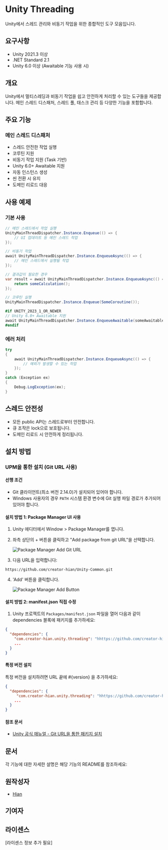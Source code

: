# Unity Threading

Unity에서 스레드 관리와 비동기 작업을 위한 종합적인 도구 모음입니다.

## 요구사항

- Unity 2021.3 이상
- .NET Standard 2.1
- Unity 6.0 이상 (Awaitable 기능 사용 시)

## 개요

Unity에서 멀티스레딩과 비동기 작업을 쉽고 안전하게 처리할 수 있는 도구들을 제공합니다. 메인 스레드 디스패처, 스레드 풀, 태스크 관리 등 다양한 기능을 포함합니다.

## 주요 기능

### 메인 스레드 디스패처

- 스레드 안전한 작업 실행
- 코루틴 지원
- 비동기 작업 지원 (Task 기반)
- Unity 6.0+ Awaitable 지원
- 자동 인스턴스 생성
- 씬 전환 시 유지
- 도메인 리로드 대응

## 사용 예제

### 기본 사용

```csharp
// 메인 스레드에서 작업 실행
UnityMainThreadDispatcher.Instance.Enqueue(() => {
    // UI 업데이트 등 메인 스레드 작업
});

// 비동기 작업
await UnityMainThreadDispatcher.Instance.EnqueueAsync(() => {
    // 메인 스레드에서 실행될 작업
});

// 결과값이 필요한 경우
var result = await UnityMainThreadDispatcher.Instance.EnqueueAsync(() => {
    return someCalculation();
});

// 코루틴 실행
UnityMainThreadDispatcher.Instance.Enqueue(SomeCoroutine());

#if UNITY_2023_1_OR_NEWER
// Unity 6.0+ Awaitable 지원
await UnityMainThreadDispatcher.Instance.EnqueueAwaitable(someAwaitable);
#endif
```

### 에러 처리

```csharp
try 
{
    await UnityMainThreadDispatcher.Instance.EnqueueAsync(() => {
        // 예외가 발생할 수 있는 작업
    });
}
catch (Exception ex)
{
    Debug.LogException(ex);
}
```

## 스레드 안전성

- 모든 public API는 스레드로부터 안전합니다.
- 큐 조작은 lock으로 보호됩니다.
- 도메인 리로드 시 안전하게 정리됩니다.

## 설치 방법

### UPM을 통한 설치 (Git URL 사용)

#### 선행 조건

- Git 클라이언트(최소 버전 2.14.0)가 설치되어 있어야 합니다.
- Windows 사용자의 경우 `PATH` 시스템 환경 변수에 Git 실행 파일 경로가 추가되어 있어야 합니다.

#### 설치 방법 1: Package Manager UI 사용

1. Unity 에디터에서 Window > Package Manager를 엽니다.
2. 좌측 상단의 + 버튼을 클릭하고 "Add package from git URL"을 선택합니다.

   ![Package Manager Add Git URL](https://i.imgur.com/1tCNo66.png)

3. 다음 URL을 입력합니다:

```text
https://github.com/creator-hian/Unity-Common.git
```
<!-- markdownlint-disable MD029 -->
4. 'Add' 버튼을 클릭합니다.

   ![Package Manager Add Button](https://i.imgur.com/yIiD4tT.png)
<!-- markdownlint-enable MD029 -->

#### 설치 방법 2: manifest.json 직접 수정

1. Unity 프로젝트의 `Packages/manifest.json` 파일을 열어 다음과 같이 dependencies 블록에 패키지를 추가하세요:

```json
{
  "dependencies": {
    "com.creator-hian.unity.threading": "hhttps://github.com/creator-hian/Unity-Threading.git",
    ...
  }
}
```

#### 특정 버전 설치

특정 버전을 설치하려면 URL 끝에 #{version} 을 추가하세요:

```json
{
  "dependencies": {
     "com.creator-hian.unity.threading": "hhttps://github.com/creator-hian/Unity-Threading.git#0.0.1",
    ...
  }
}
```

#### 참조 문서

- [Unity 공식 매뉴얼 - Git URL을 통한 패키지 설치](https://docs.unity3d.com/kr/2023.2/Manual/upm-ui-giturl.html)

## 문서

각 기능에 대한 자세한 설명은 해당 기능의 README를 참조하세요:

## 원작성자

- [Hian](https://github.com/creator-hian)

## 기여자

## 라이센스

[라이센스 정보 추가 필요]
